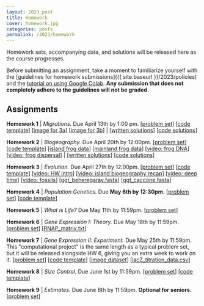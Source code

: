 ```yaml
---
layout: 2023_post
title: Homework
cover: homework.jpg
categories: posts
permalink: /2023/homework
---
```


Homework sets, accompanying data, and solutions will be released here as the course progresses.

Before submitting an assignment, take a moment to familiarize yourself with the [guidelines for homework submissions]({{ site.baseurl }}/2023/policies) and the [tutorial on using Google Colab](https://colab.research.google.com/drive/1fq_HaiuYb1L18uGcoA3eGs6taiUafR-6?usp=sharing). **Any submission that does not completely adhere to the guidelines will not be graded.**
 
## Assignments

**Homework 1** \| *Migrations.* Due April 13th by 1:00 pm. [[problem set](http://rpdata.caltech.edu/courses/bi1_2023/homework/wk1_migrations/hw1_migrations_PROBLEMS.pdf)] [[code template](https://colab.research.google.com/drive/1Ehk2WdWPd3pdxADoJWzATHOsOdncAW6J?usp=sharing)] [[image for 3a](http://rpdata.caltech.edu/courses/bi1_2023/homework/wk1_migrations/elephants_3a.jpg)] [[image for 3b](http://rpdata.caltech.edu/courses/bi1_2023/homework/wk1_migrations/elephants_3b.jpg)] | [[written solutions](https://drive.google.com/file/d/1xetjZaXb819u0oR-vlALNyx8glINDQYn/view?usp=share_link)] [[code solutions](https://drive.google.com/file/d/13OOrJqmYmaN4WaJwHN6-GsJSOMVBb5SS/view?usp=sharing)]

**Homework 2** \| *Biogeography.* Due April 20th by 12:00pm. [[problem set](http://rpdata.caltech.edu/courses/bi1_2023/homework/wk2_biogeography/hw2_biogeography_PROBLEMS.pdf)] [[code template](https://colab.research.google.com/drive/11lmLRkptBAO6S09NvbB096zDo19E5TqW?usp=sharing)] [[island frog data](http://rpdata.caltech.edu/courses/bi1_2023/homework/wk2_biogeography/frogs_st.txt)] [[mainland frog data](http://rpdata.caltech.edu/courses/bi1_2023/homework/wk2_biogeography/frogs_africa.txt)] [[video: frog DNA](http://rpdata.caltech.edu/courses/bi1_2023/videos/frogs_DNA.mp4)] [[video: frog dispersal](http://rpdata.caltech.edu/courses/bi1_2023/videos/frogs_dispersal.mp4)] | [[written solutions](https://drive.google.com/file/d/17pvL5px4ucjnRPThc5WkgQo9BFYyqtvx/view?usp=sharing)] [[code solutions](https://drive.google.com/file/d/1saQ4u1TUutkPi-2T7grBDRyHwOzy-lnw/view?usp=sharing)]

**Homework 3** \| *Evolution.* Due April 27th by 12:00pm. [[problem set](http://rpdata.caltech.edu/courses/bi1_2023/homework/wk3_deeptime/hw3_deeptime_PROBLEMS.pdf)] [[code template](https://colab.research.google.com/drive/1qkfwXfMWgyejetTpttHH4SuDjZvV4BgT?usp=sharing)] [[video: HW intro](http://rpdata.caltech.edu/courses/bi1_2023/homework/wk3_deeptime/hw3_intro.mp4)] [[video: island biogeography recap](http://rpdata.caltech.edu/courses/bi1_2023/videos/island_biogeo.mp4)] [[video: deep time](http://rpdata.caltech.edu/courses/bi1_2023/videos/deep_time.mp4)] [[video: fossils](http://rpdata.caltech.edu/courses/bi1_2023/videos/fossils.mp4)] [[ggt_beheregaray.fasta](http://rpdata.caltech.edu/courses/bi1_2023/homework/wk3_deeptime/ggt_beheregaray.fasta)] [[ggt_caccone.fasta](http://rpdata.caltech.edu/courses/bi1_2023/homework/wk3_deeptime/ggt_caccone.fasta)]

**Homework 4** \| *Population Genetics.* Due **May 6th by 12:30pm.** [[problem set](http://rpdata.caltech.edu/courses/bi1_2023/homework/wk4_popgen/hwk4_populationGenetics2023_PROBLEMS.pdf)] [[code template](https://colab.research.google.com/drive/1T0LKSH2DK-ybWtXUVQoeMqTU3R5PmaC3?usp=sharing)]

**Homework 5** \| *What is Life?* Due May 11th by 11:59pm. [[problem set](http://rpdata.caltech.edu/courses/bi1_2023/homework/wk5_life/hw5_buildcell_PROBLEMS.pdf)]

**Homework 6** \| *Gene Expression I: Theory.* Due May 18th by 11:59pm. [[problem set](http://rpdata.caltech.edu/courses/bi1_2023/homework/wk6_thermo/hw6_thermo_PROBLEMS.pdf)] [[RNAP_matrix.txt](http://rpdata.caltech.edu/courses/bi1_2023/data/RNAP_matrix.txt)]

**Homework 7** \| *Gene Expression II: Experiment.* Due May 25th by 11:59pm. This "computational project" is the same length as a typical problem set, but it will be released alongside HW 6, giving you an extra week to work on it. [[problem set](http://rpdata.caltech.edu/courses/bi1_2023/homework/wk7_exp/hw7_project_PROBLEMS.pdf)] [[code template](https://colab.research.google.com/drive/1n6R_77-bu9aKVO4Y6ZSOzdwSBOJJB36y?usp=sharing)] [[image dataset](http://rpdata.caltech.edu/courses/bi1_2023/data/lacI_titration.zip)] [[lacZ_titration_data.csv](http://rpdata.caltech.edu/courses/bi1_2023/data/lacZ_titration_data.csv)]

**Homework 8** \| *Size Control.* Due June 1st by 11:59pm. [[problem set](https://www.dropbox.com/s/jmsyiajiaqz66mu/wk8_sizeControl_PROBLEMS.pdf?dl=0)] [[code template](https://colab.research.google.com/drive/1Vx-K-dht4U5Wj7uIEb6cku83-vihHh6G?usp=sharing)]

**Homework 9** \| *Estimates.* Due June 8th by 11:59pm. **Optional for seniors.** [[problem set](https://drive.google.com/file/d/1_jH0oFBQtQU1tDuxrUx2gotbG1kluzKC/view?usp=sharing)]